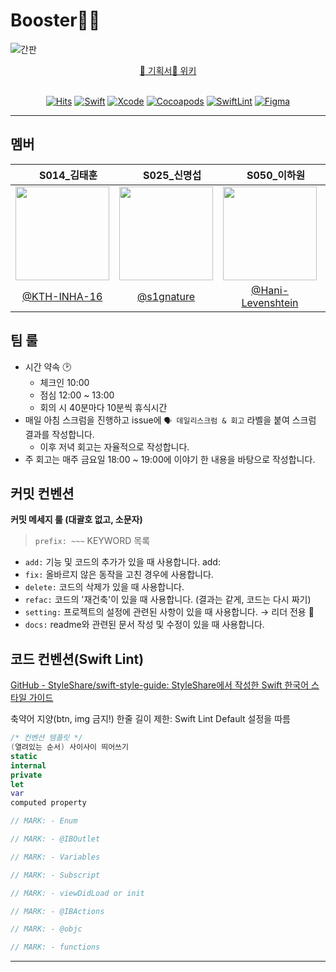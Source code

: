 # Booster🚀🔥
![간판](https://user-images.githubusercontent.com/48645631/139188593-436c66bd-eaa6-4275-88f3-fd425dbc9053.png)

<div align="center">
    
    
<center><a href="https://drive.google.com/file/d/1CNYS-sfW_2_-8XrEFUkVxtWWV8voyOw8/view?usp=sharing">🌈 기획서<a href="https://github.com/boostcampwm-2021/iOS01-Booster/wiki">📁 위키<br></a>
<br>
    
[![Hits](https://hits.seeyoufarm.com/api/count/incr/badge.svg?url=https%3A%2F%2Fgithub.com%2Fboostcampwm-2021%2FiOS01-Booster&count_bg=%23FF5C00&title_bg=%23555555&icon=&icon_color=%23E7E7E7&title=Booster%F0%9F%9A%80%F0%9F%94%A5&edge_flat=false)](https://hits.seeyoufarm.com)
[![Swift](https://img.shields.io/badge/swift-v5.5-orange?logo=swift)](https://developer.apple.com/kr/swift/) [![Xcode](https://img.shields.io/badge/xcode-v13.0-blue?logo=xcode)](https://developer.apple.com/kr/xcode/)
[![Cocoapods](https://img.shields.io/badge/Cocoapods-6933FF?logo=cocoapods)](https://cocoapods.org/) [![SwiftLint](https://img.shields.io/badge/SwiftLint-FF9E0F)](https://github.com/realm/SwiftLint) [![Figma](https://img.shields.io/badge/Figma-0C0C0C?logo=figma)](https://github.com/realm/SwiftLint)
</center>
</div>
    
---


## 멤버
<div align="center">
<center>
    
| <img src="https://cdn4.iconfinder.com/data/icons/logos-3/504/Swift-2-512.png" width=15px> S014_김태훈 | <img src="https://cdn4.iconfinder.com/data/icons/logos-3/504/Swift-2-512.png" width=15px> S025_신명섭 | <img src="https://cdn4.iconfinder.com/data/icons/logos-3/504/Swift-2-512.png" width=15px> S050_이하원 | <img src="https://cdn4.iconfinder.com/data/icons/logos-3/504/Swift-2-512.png" width=15px> S060_최희주 |
|:-:|:-:|:-:|:-:|
|<img src="https://i.imgur.com/I3g5HkU.png" width="150">|<img src="https://i.imgur.com/GNC10jI.png" width="150">|<img src="https://i.imgur.com/jFNY6Sy.png" width="150">|<img src="https://i.imgur.com/cdOsNrV.png" width="150">
| [@KTH-INHA-16](https://github.com/KTH-INHA-16) | [@s1gnature](https://github.com/s1gnature)   | [@Hani-Levenshtein](https://github.com/Hani-Levenshtein)       | [@rose6649](https://github.com/rose6649)   |
    
</center>
</div>

## 팀 룰
- 시간 약속 🕑
    - 체크인 10:00
    - 점심 12:00 ~ 13:00
    - 회의 시 40분마다 10분씩 휴식시간 
- 매일 아침 스크럼을 진행하고 issue에 `🗣 데일리스크럼 & 회고` 라벨을 붙여 스크럼 결과를 작성합니다.
    - 이후 저녁 회고는 자율적으로 작성합니다.
- 주 회고는 매주 금요일 18:00 ~ 19:00에 이야기 한 내용을 바탕으로 작성합니다.

## 커밋 컨벤션
**커밋 메세지 룰 (대괄호 없고, 소문자)**
> `prefix: ~~~`
KEYWORD 목록
- `add:` 기능 및 코드의 추가가 있을 때 사용합니다. add:
- `fix:` 올바르지 않은 동작을 고친 경우에 사용합니다.
- `delete:` 코드의 삭제가 있을 때 사용합니다.
- `refac:` 코드의 '재건축'이 있을 때 사용합니다. (결과는 같게, 코드는 다시 짜기)
- `setting:` 프로젝트의 설정에 관련된 사항이 있을 때 사용합니다. → 리더 전용 👑
- `docs:` readme와 관련된 문서 작성 및 수정이 있을 때 사용합니다.

## 코드 컨벤션(Swift Lint)
[GitHub - StyleShare/swift-style-guide: StyleShare에서 작성한 Swift 한국어 스타일 가이드](https://github.com/StyleShare/swift-style-guide#%EB%B3%80%EC%88%98)

축약어 지양(btn, img 금지!)
한줄 길이 제한: Swift Lint Default 설정을 따름

```swift
/* 컨벤션 템플릿 */
(열려있는 순서) 사이사이 띄어쓰기
static
internal
private
let 
var
computed property

// MARK: - Enum

// MARK: - @IBOutlet

// MARK: - Variables

// MARK: - Subscript

// MARK: - viewDidLoad or init

// MARK: - @IBActions

// MARK: - @objc

// MARK: - functions

```



---
